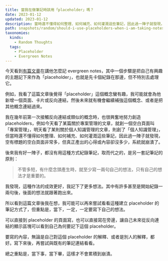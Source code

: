 ```yaml
---
title: 當我在做筆記時該用「placeholder」嗎？
date: 2023-01-12
updated: 2023-01-12
description: 當時還不懂得如何整理、如何補充、如何灌溉這些筆記，因此過一陣子就發現，空有標題的空白頁面非常多，但真正產出的心得或內容卻沒多少，系統就崩潰了。
path: snapshots/random/should-i-use-placeholders-when-i-am-taking-notes
taxonomies:
  kinds: 
    - Random Thoughts
  tags: 
    - Placeholder
    - Evergreen Notes
---
```


今天看到[有篇文章](https://medium.com/@mattbrockwell/a-taxonomy-of-notes-c6fc77aac311)在講他怎麼記 evergreen notes，其中一個步驟是把自己有興趣的主題記下來作為「placeholder」，也就是先卡個紀錄在那邊，但不特別去處理它。

例如，我看了這篇文章後覺得「placeholder」這個概念蠻有趣，我可能就會為他新增一個頁面、卡片或反向連結，然後未來就有機會繼續補強這個概念、或者是把其他概念連結過來。

我在幾年前第一次接觸反向連結或類似的概念時，也很興奮地努力創造 placeholders，例如今天看了某篇關於專案管理的文章，就創一個空白頁面叫「專案管理」，明天看了某則關於個人知識管理的文章，則創了「個人知識管理」，但當時還不懂得如何整理、如何補充、如何灌溉這些筆記，因此過一陣子就發現，空有標題的空白頁面非常多，但真正產出的心得或內容卻沒多少，系統就崩潰了。

後來我有好一陣子，都沒有用這種方式紀錄筆記，取而代之的，是另一套記筆記的原則：

> 不管多短，有什麼念頭產生時，就至少寫一兩句自己的想法，只有自己的想法才是重要的。

我發現，這種作法的成效更好，我記下了更多想法。其中有許多甚至是開始紀錄一兩句後，後面的想法就跟著跑出來。

所以看到這篇文章後我在想，我可能可以再來嘗試看看這種建立 placeholder 的筆記方式了，但重點是，當下，一定，一定要寫下自己的想法。

可以直接到 placeholder 的頁面寫，也可以直接寫在旁邊，讓自己未來從反向連結的顯示區塊可以看到自己為何要記下這個 placeholder。

要寫的內容，無論是自己對這個 placeholder 的解釋、或者是別人的解釋，都好。寫下來後，再嘗試與既有的筆記連結看看。

總之重點是，當下事，當下畢，這樣才不會累積到崩潰。